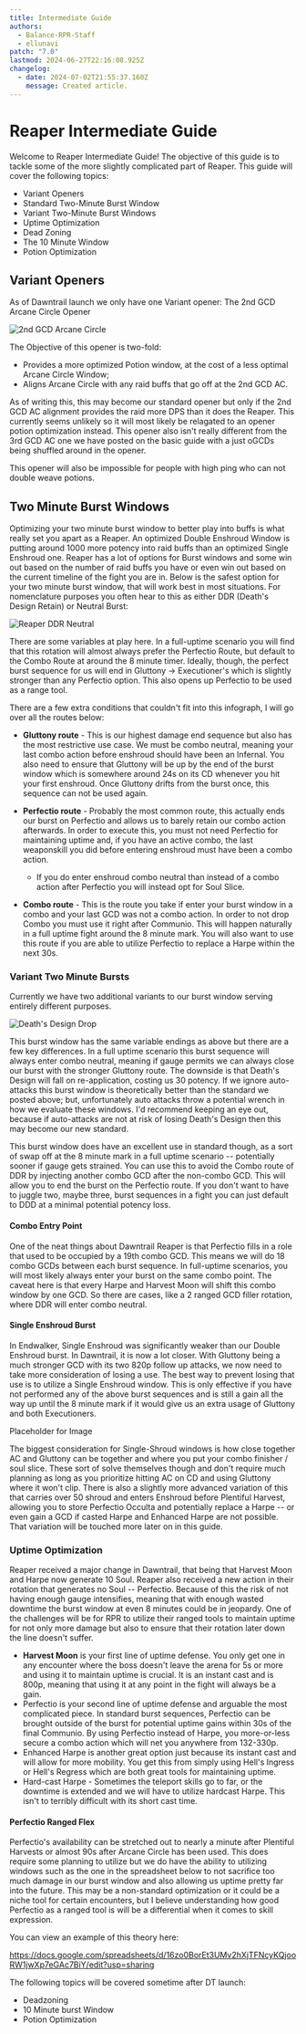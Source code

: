 ```yaml
---
title: Intermediate Guide
authors:
  - Balance-RPR-Staff
  - ellunavi
patch: "7.0"
lastmod: 2024-06-27T22:16:08.925Z
changelog:
  - date: 2024-07-02T21:55:37.160Z
    message: Created article.
---
```

# Reaper Intermediate Guide

Welcome to Reaper Intermediate Guide! The objective of this guide is to tackle some of the more slightly complicated part of Reaper. This guide will cover the following topics:

* Variant Openers
* Standard Two-Minute Burst Window
* Variant Two-Minute Burst Windows
* Uptime Optimization
* Dead Zoning
* The 10 Minute Window
* Potion Optimization

## Variant Openers

As of Dawntrail launch we only have one Variant opener: The 2nd GCD Arcane Circle Opener

![](/img/jobs/rpr/reaper_opener_2nd_gcd_ac_.png "2nd GCD Arcane Circle")

The Objective of this opener is two-fold:

* Provides a more optimized Potion window, at the cost of a less optimal Arcane Circle Window;
* Aligns Arcane Circle with any raid buffs that go off at the 2nd GCD AC.

As of writing this, this may become our standard opener but only if the 2nd GCD AC alignment provides the raid more DPS than it does the Reaper. This currently seems unlikely so it will most likely be relagated to an opener potion optimization instead. This opener also isn't really different from the 3rd GCD AC one we have posted on the basic guide with a just oGCDs being shuffled around in the opener.

This opener will also be impossible for people with high ping who can not double weave potions. 

## Two Minute Burst Windows

Optimizing your two minute burst window to better play into buffs is what really set you apart as a Reaper. An optimized Double Enshroud Window is putting around 1000 more potency into raid buffs than an optimized Single Enshroud one. Reaper has a lot of options for Burst windows and some win out based on the number of raid buffs you have or even win out based on the current timeline of the fight you are in. Below is the safest option for your two minute burst window, that will work best in most situations. For nomenclature purposes you often hear to this as either DDR (Death's Design Retain) or Neutral Burst:

![](/img/jobs/rpr/reaper_standard_double-shroud_deaths_design_retain_ddr.png "Reaper DDR Neutral")

There are some variables at play here. In a full-uptime scenario you will find that this rotation will almost always prefer the Perfectio Route, but default to the Combo Route at around the 8 minute timer. Ideally, though, the perfect burst sequence for us will end in Gluttony → Executioner's which is slightly stronger than any Perfectio option. This also opens up Perfectio to be used as a range tool.

There are a few extra conditions that couldn't fit into this infograph, I will go over all the routes below:

* **Gluttony route** - This is our highest damage end sequence but also has the most restrictive use case. We must be combo neutral, meaning your last combo action before enshroud should have been an Infernal. You also need to ensure that Gluttony will be up by the end of the burst window which is somewhere around 24s on its CD whenever you hit your first enshroud. Once Gluttony drifts from the burst once, this sequence can not be used again.
* **Perfectio route** - Probably the most common route, this actually ends our burst on Perfectio and allows us to barely retain our combo action afterwards. In order to execute this, you must not need Perfectio for maintaining uptime and, if you have an active combo, the last weaponskill you did before entering enshroud must have been a combo action.

  * If you do enter enshroud combo neutral than instead of a combo action after Perfectio you will instead opt for Soul Slice.
* **Combo route** - This is the route you take if enter your burst window in a combo and your last GCD was not a combo action. In order to not drop Combo you must use it right after Communio. This will happen naturally in a full uptime fight around the 8 minute mark. You will also want to use this route if you are able to utilize Perfectio to replace a Harpe within the next 30s.

### Variant Two Minute Bursts

Currently we have two additional variants to our burst window serving entirely different purposes.

![](/img/jobs/rpr/reaper_standard_double-shroud_death_designs_drop_ddd.png "Death's Design Drop")

This burst window has the same variable endings as above but there are a few key differences. In a full uptime scenario this burst sequence will always enter combo neutral, meaning if gauge permits we can always close our burst with the stronger Gluttony route. The downside is that Death's Design will fall on re-application, costing us 30 potency. If we ignore auto-attacks this burst window is theoretically better than the standard we posted above; but, unfortunately auto attacks throw a potential wrench in how we evaluate these windows. I'd recommend keeping an eye out, because if auto-attacks are not at risk of losing Death's Design then this may become our new standard.

This burst window does have an excellent use in standard though, as a sort of swap off at the 8 minute mark in a full uptime scenario -- potentially sooner if gauge gets strained. You can use this to avoid the Combo route of DDR by injecting another combo GCD after the non-combo GCD. This will allow you to end the burst on the Perfectio route. If you don't want to have to juggle two, maybe three, burst sequences in a fight you can just default to DDD at a minimal potential potency loss.

#### Combo Entry Point

One of the neat things about Dawntrail Reaper is that Perfectio fills in a role that used to be occupied by a 19th combo GCD. This means we will do 18 combo GCDs between each burst sequence. In full-uptime scenarios, you will most likely always enter your burst on the same combo point. The caveat here is that every Harpe and Harvest Moon will shift this combo window by one GCD. So there are cases, like a 2 ranged GCD filler rotation, where DDR will enter combo neutral.

#### Single Enshroud Burst

In Endwalker, Single Enshroud was significantly weaker than our Double Enshroud burst. In Dawntrail, it is now a lot closer. With Gluttony being a much stronger GCD with its two 820p follow up attacks, we now need to take more consideration of losing a use. The best way to prevent losing that use is to utilize a Single Enshroud window. This is only effective if you have not performed any of the above burst sequences and is still a gain all the way up until the 8 minute mark if it would give us an extra usage of Gluttony and both Executioners.

Placeholder for Image

The biggest consideration for Single-Shroud windows is how close together AC and Gluttony can be together and where you put your combo finisher / soul slice. These sort of solve themselves though and don't require much planning as long as you prioritize hitting AC on CD and using Gluttony where it won't clip. There is also a slightly more advanced variation of this that carries over 50 shroud and enters Enshroud before Plentiful Harvest, allowing you to store Perfectio Occulta and potentially replace a Harpe -- or even gain a GCD if casted Harpe and Enhanced Harpe are not possible. That variation will be touched more later on in this guide.

### Uptime Optimization

Reaper received a major change in Dawntrail, that being that Harvest Moon and Harpe now generate 10 Soul. Reaper also received a new action in their rotation that generates no Soul -- Perfectio. Because of this the risk of not having enough gauge intensifies, meaning that with enough wasted downtime the burst window at even 8 minutes could be in jeopardy. One of the challenges will be for RPR to utilize their ranged tools to maintain uptime for not only more damage but also to ensure that their rotation later down the line doesn't suffer.

* **Harvest Moon** is your first line of uptime defense. You only get one in any encounter where the boss doesn't leave the arena for 5s or more and using it to maintain uptime is crucial. It is an instant cast and is 800p, meaning that using it at any point in the fight will always be a gain.
* Perfectio is your second line of uptime defense and arguable the most complicated piece. In standard burst sequences, Perfectio can be brought outside of the burst for potential uptime gains within 30s of the final Communio. By using Perfectio instead of Harpe, you more-or-less secure a combo action which will net you anywhere from 132-330p. 
* Enhanced Harpe is another great option just because its instant cast and will allow for more mobility. You get this from simply using Hell's Ingress or Hell's Regress which are both great tools for maintaining uptime.
* Hard-cast Harpe - Sometimes the teleport skills go to far, or the downtime is extended and we will have to utilize hardcast Harpe. This isn't to terribly difficult with its short cast time.

#### Perfectio Ranged Flex

Perfectio's availability can be stretched out to nearly a minute after Plentiful Harvests or almost 90s after Arcane Circle has been used. This does require some planning to utilize but we do have the ability to utilizing windows such as the one in the spreadsheet below to not sacrifice too much damage in our burst window and also allowing us uptime pretty far into the future. This may be a non-standard optimization or it could be a niche tool for certain encounters, but I believe understanding how good Perfectio as a ranged tool is will be a differential when it comes to skill expression.

You can view an example of this theory here:

<https://docs.google.com/spreadsheets/d/16zo0BorEt3UMv2hXjTFNcyKQjooRW1jwXp7eGAc7BiY/edit?usp=sharing>

The following topics will be covered sometime after DT launch:

* Deadzoning
* 10 Minute burst Window
* Potion Optimization